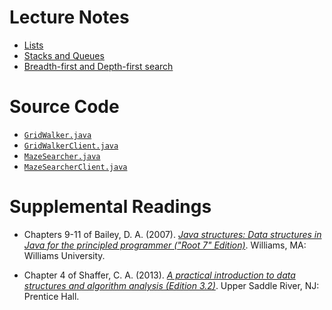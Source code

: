 # Lecture Notes

- [Lists](notes/12-Lists.pdf)
- [Stacks and Queues](notes/13-Stacks-and-Queues.pdf)
- [Breadth-first and Depth-first search](notes/14-BFS-DFS.pdf)

# Source Code

- [`GridWalker.java`](src/GridWalker.java)
- [`GridWalkerClient.java`](src/GridWalkerClient.java)
- [`MazeSearcher.java`](src/MazeSearcher.java)
- [`MazeSearcherClient.java`](src/MazeSearcherClient.java)

# Supplemental Readings

- Chapters 9-11 of Bailey, D. A. (2007). [*Java structures: Data structures in Java for the principled programmer ("Root 7" Edition)*](http://dept.cs.williams.edu/~bailey/JavaStructures/Book_files/JavaStructures.pdf). Williams, MA: Williams University.

- Chapter 4 of Shaffer, C. A. (2013). [*A practical introduction to data structures and algorithm analysis (Edition 3.2)*](http://people.cs.vt.edu/~shaffer/Book/JAVA3elatest.pdf). Upper Saddle River, NJ: Prentice Hall.



